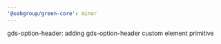 ```yaml
---
'@sebgroup/green-core': minor
---
```


gds-option-header: adding gds-option-header custom element primitive
